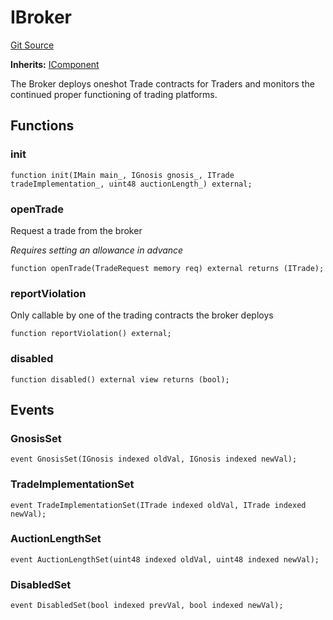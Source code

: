 # IBroker
[Git Source](https://github.com/larrythecucumber321/protocol/blob/3222eb21fbb20ddd3d3fa2233072dfa96ea3e340/contracts/interfaces/IBroker.sol)

**Inherits:**
[IComponent](/src/contracts/interfaces/IComponent.sol/interface.IComponent.md)

The Broker deploys oneshot Trade contracts for Traders and monitors
the continued proper functioning of trading platforms.


## Functions
### init


```solidity
function init(IMain main_, IGnosis gnosis_, ITrade tradeImplementation_, uint48 auctionLength_) external;
```

### openTrade

Request a trade from the broker

*Requires setting an allowance in advance*


```solidity
function openTrade(TradeRequest memory req) external returns (ITrade);
```

### reportViolation

Only callable by one of the trading contracts the broker deploys


```solidity
function reportViolation() external;
```

### disabled


```solidity
function disabled() external view returns (bool);
```

## Events
### GnosisSet

```solidity
event GnosisSet(IGnosis indexed oldVal, IGnosis indexed newVal);
```

### TradeImplementationSet

```solidity
event TradeImplementationSet(ITrade indexed oldVal, ITrade indexed newVal);
```

### AuctionLengthSet

```solidity
event AuctionLengthSet(uint48 indexed oldVal, uint48 indexed newVal);
```

### DisabledSet

```solidity
event DisabledSet(bool indexed prevVal, bool indexed newVal);
```

